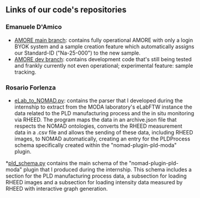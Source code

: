## Links of our code's repositories

### Emanuele D'Amico

* [AMORE main branch](https://github.com/PioApocalypse/AMORE): contains fully operational AMORE with only a login BYOK system and a sample creation feature which automatically assigns our Standard-ID ("Na-25-000") to the new sample.
* [AMORE dev branch](https://github.com/PioApocalypse/AMORE/tree/dev): contains development code that's still being tested and frankly currently not even operational; experimental feature: sample tracking.



### Rosario Forlenza
* [eLab_to_NOMAD.py](https://github.com/RosarioForlenza/elab-to-nomad-parser): contains the parser that I developed during the internship to extract from the MODA laboratory's eLabFTW instance the data related to the PLD manufacturing process and the in situ monitoring via RHEED.
The program maps the data in an archive.json file that respects the NOMAD ontologies, converts the RHEED measurement data in a .csv file and allows the sending of these data, including RHEED images, to NOMAD automatically, creating an entry for the PLDProcess schema specifically created within the "nomad-plugin-pld-moda" plugin.

*[pld_schema.py](https://github.com/RosarioForlenza/nomad-plugin-pld-moda/blob/main/src/nomad_plugin_pld_moda/schema_packages/pld_schema.py) contains the main schema of the "nomad-plugin-pld-moda" plugin that I produced during the internship. This schema includes a section for the PLD manufacturing process data, a subsection for loading RHEED images and a subsection for loading intensity data measured by RHEED with interactive graph generation.